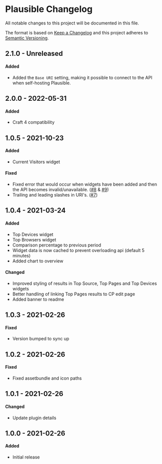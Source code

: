 # Plausible Changelog

All notable changes to this project will be documented in this file.

The format is based on [Keep a Changelog](http://keepachangelog.com/) and this project adheres to [Semantic Versioning](http://semver.org/).

## 2.1.0 - Unreleased

#### Added
- Added the `Base URI` setting, making it possible to connect to the API when self-hosting Plausible.

## 2.0.0 - 2022-05-31

#### Added
- Craft 4 compatibility

## 1.0.5 - 2021-10-23

#### Added
- Current Visitors widget

#### Fixed
- Fixed error that would occur when widgets have been added and then the API becomes invalid/unavailable. ([#8](https://github.com/shornuk/craft-plausible/issues/8) & [#9](https://github.com/shornuk/craft-plausible/issues/8))
- Trailing and leading slashes in URI's. ([#7](https://github.com/shornuk/craft-plausible/issues/7))

## 1.0.4 - 2021-03-24

#### Added
- Top Devices widget
- Top Browsers widget
- Comparison percentage to previous period
- Widget data is now cached to prevent overloading api (default 5 minutes)
- Added chart to overview

#### Changed
- Improved styling of results in Top Source, Top Pages and Top Devices widgets
- Better handling of linking Top Pages results to CP edit page
- Added banner to readme

## 1.0.3 - 2021-02-26
#### Fixed
- Version bumped to sync up

## 1.0.2 - 2021-02-26
#### Fixed
- Fixed assetbundle and icon paths

## 1.0.1 - 2021-02-26
#### Changed
- Update plugin details

## 1.0.0 - 2021-02-26
#### Added
- Initial release
